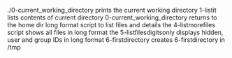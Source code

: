 ./0-current_working_directory prints the current working directory
1-listit lists contents of current directory
0-current_working_directory returns to the home dir
long format script to list files and details
the 4-listmorefiles script shows all files in long format
the 5-listfilesdigitsonly displays hidden, user and group IDs in long format
6-firstdirectory creates 6-firstdirectory in /tmp
